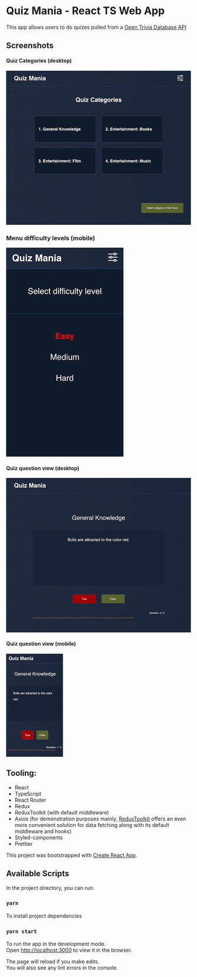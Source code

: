 # Quiz Mania - React TS Web App

This app allows users to do quizes pulled from a [Open Trivia Database API](https://opentdb.com/) 

## Screenshots
#### Quiz Categories (desktop)
![](src/assets/readmeImages/qm-desktop-questions-categories.png)
### Menu difficulty levels (mobile)
![](src/assets/readmeImages/qm-mobile-menu.png)
#### Quiz question view (desktop)
![](src/assets/readmeImages/qm-desktop-question.png)
#### Quiz question view (mobile)
![](src/assets/readmeImages/qm-mobile-question.png)

## Tooling: 
* React
* TypeScript
* React Router
* Redux
* ReduxToolkit (with default middleware)
* Axios (for demonstration purposes mainly, [ReduxToolkit](https://redux-toolkit.js.org/rtk-query/api/createApi) offers an even more convenient solution for data fetching along with its default middleware and hooks)
* Styled-components
* Prettier



This project was bootstrapped with [Create React App](https://github.com/facebook/create-react-app).

## Available Scripts

In the project directory, you can run:
### `yarn` 
To install project dependencies
### `yarn start`
To run the app in the development mode.\
Open [http://localhost:3000](http://localhost:3000) to view it in the browser.

The page will reload if you make edits.\
You will also see any lint errors in the console.

